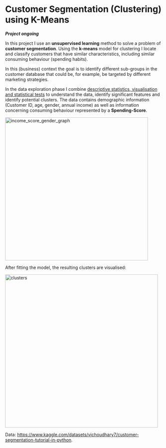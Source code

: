 # Customer Segmentation (Clustering) using K-Means

***Project ongoing***

In this project I use an **unsupervised learning** method to solve a problem of **customer segmentation**. Using the **k-means** model for clustering I locate and classify customers that have similar characteristics, including similar consuming behaviour (spending habits). 

In this (business) context the goal is to identify different sub-groups in the customer database that could be, for example, be targeted by different marketing strategies.

In the data exploration phase I combine <ins>descriptive statistics, visualisation and statistical tests</ins> to understand the data, identify significant features and identify potential clusters. The data contains demographic information (Customer ID, age, gender, annual income) as well as information concerning consuming behaviour represented by a **Spending-Score**.

<img width="459" alt="income_score_gender_graph" src="https://user-images.githubusercontent.com/99167342/188332351-1e3f2152-70dd-4912-9bda-cbf36a0474c3.png">

After fitting the model, the resulting clusters are visualised:

<img width="491" alt="clusters" src="https://user-images.githubusercontent.com/99167342/192160661-4a93b010-b467-4953-bb29-b23f480551cf.png">

Data: https://www.kaggle.com/datasets/vjchoudhary7/customer-segmentation-tutorial-in-python.
